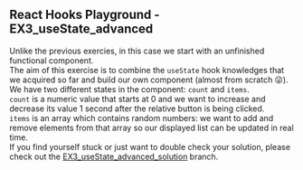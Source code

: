 ## React Hooks Playground - EX3_useState_advanced

Unlike the previous exercies, in this case we start with an unfinished functional component.<br>
The aim of this exercise is to combine the `useState` hook knowledges that we acquired so far and build our own component (almost from scratch 😜).<br>
We have two different states in the component: `count` and `items`.<br>
`count` is a numeric value that starts at 0 and we want to increase and decrease its value 1 second after the relative button is being clicked.<br>
`items` is an array which contains random numbers: we want to add and remove elements from that array so our displayed list can be updated in real time.<br>
If you find yourself stuck or just want to double check your solution, please check out the [EX3_useState_advanced_solution](https://github.com/stefanolepera/react-hooks-playground/tree/EX3_useState_advanced_solution) branch.
